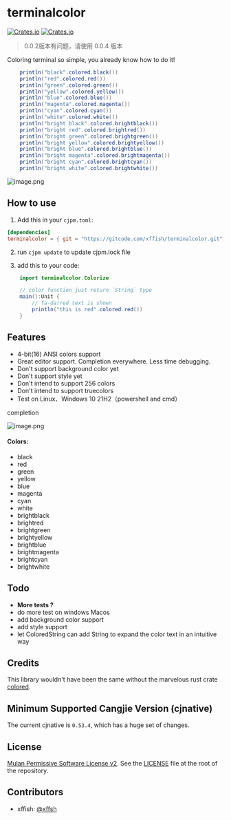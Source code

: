 # terminalcolor

[![Crates.io](https://img.shields.io/badge/terminalcolor-0.0.4-2A6FDD)](https://gitcode.com/xffish/terminalcolor/overview) [![Crates.io](https://img.shields.io/badge/license-MulanPSL2-3DA638)](https://gitcode.com/xffish/terminalcolor/blob/main/LICENSE)

> 0.0.2版本有问题，请使用 0.0.4 版本

Coloring terminal so simple, you already know how to do it!

```java
    println("black".colored.black())
    println("red".colored.red())
    println("green".colored.green())
    println("yellow".colored.yellow())
    println("blue".colored.blue())
    println("magenta".colored.magenta())
    println("cyan".colored.cyan())
    println("white".colored.white())
    println("bright black".colored.brightblack())
    println("bright red".colored.brightred())
    println("bright green".colored.brightgreen())
    println("bright yellow".colored.brightyellow())
    println("bright blue".colored.brightblue())
    println("bright magenta".colored.brightmagenta())
    println("bright cyan".colored.brightcyan())
    println("bright white".colored.brightwhite())
```

![image.png](https://s2.loli.net/2024/07/21/Vyae1DSjqw2kPl3.png)


## How to use

1. Add this in your `cjpm.toml`:

```toml
[dependencies]
terminalcolor = { git = "https://gitcode.com/xffish/terminalcolor.git", tag = "0.0.4" }
```
2. run `cjpm update` to update cjpm.lock file

3. add this to your code:

```java
    import terminalcolor.Colorize

    // color function just return `String` type
    main():Unit {
        // Ta-da!red text is shown
        println("this is red".colored.red())
    }
```

## Features
- 4-bit(16) ANSI colors support
- Great editor support. Completion everywhere. Less time debugging.
- Don't support background color yet
- Don't support style yet
- Don't intend to support 256 colors
- Don't intend to support truecolors
- Test on Linux、Windows 10 21H2（powershell and cmd）

completion

![image.png](https://s2.loli.net/2024/07/21/falRcn5jKEpquBM.png)



#### Colors:

- black
- red
- green
- yellow
- blue
- magenta
- cyan
- white
- brightblack
- brightred
- brightgreen
- brightyellow
- brightblue
- brightmagenta
- brightcyan
- brightwhite


## Todo

- **More tests ?**
- do more test on windows Macos
- add background color support
- add style support
- let ColoredString can add String to expand the color text in an intuitive way

## Credits
This library wouldn't have been the same without the marvelous rust crate [colored](https://github.com/colored-rs/colored).


## Minimum Supported Cangjie Version (cjnative)
The current cjnative is `0.53.4`, which has a huge set of changes.

## License

[Mulan Permissive Software License v2](https://opensource.org/license/mulanpsl-2-0). See the
[LICENSE](https://gitcode.com/xffish/terminalcolor/blob/main/LICENSE) file at the
root of the repository.


## Contributors

- xffish: [@xffsh](https://gitcode.com/xffish)
